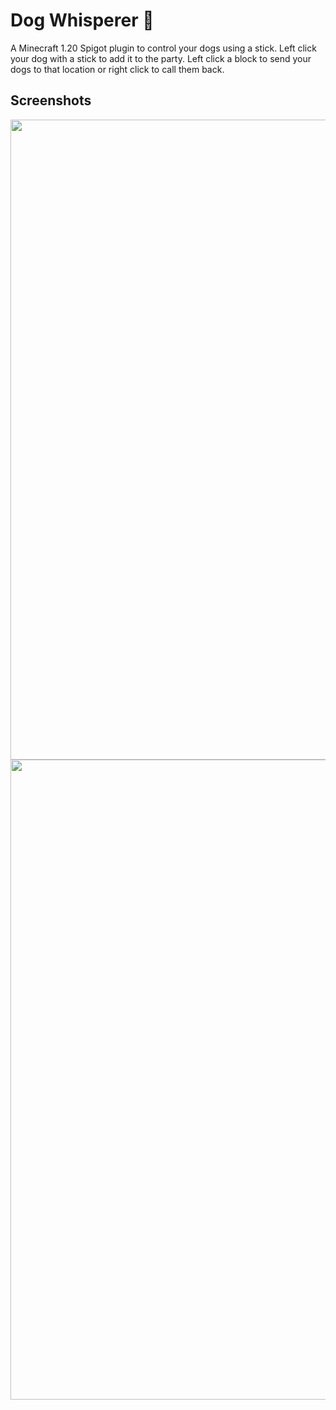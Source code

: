 # Dog Whisperer 🦴

A Minecraft 1.20 Spigot plugin to control your dogs using a stick. Left click your dog with a stick to add it to the party. Left click a block to send your dogs to that location or right click to call them back.

## Screenshots

<img src="https://i.imgur.com/na2B6gd.jpeg" width=1024/>

<img src="https://media.giphy.com/media/v1.Y2lkPTc5MGI3NjExa3JrNTA0NDVmY2x1ZXk3MjhrZHE2b2hyNjc4NXE0bHNzOGFxeXF1eiZlcD12MV9pbnRlcm5hbF9naWZfYnlfaWQmY3Q9Zw/MsEOzMC6LF4J16Ah3M/giphy.gif" width="1024"/>